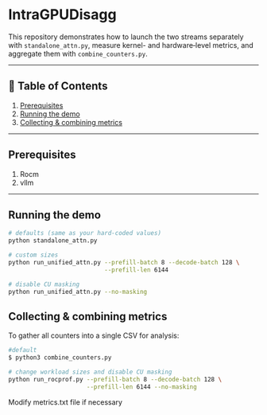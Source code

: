 # IntraGPUDisagg
This repository demonstrates how to launch the two streams separately with `standalone_attn.py`, measure kernel- and hardware‑level metrics, and aggregate them with `combine_counters.py`.

---

## 📝 Table of Contents

1. [Prerequisites](#prerequisites)
2. [Running the demo](#running-the-demo)
3. [Collecting & combining metrics](#collecting--combining-metrics)

---

## Prerequisites

1.  Rocm
2.  vllm
---


## Running the demo

```bash
# defaults (same as your hard-coded values)
python standalone_attn.py
```

```bash
# custom sizes
python run_unified_attn.py --prefill-batch 8 --decode-batch 128 \
                           --prefill-len 6144
```
```bash
# disable CU masking
python run_unified_attn.py --no-masking
```


## Collecting & combining metrics

To gather all counters into a single CSV for analysis:

```bash
#default
$ python3 combine_counters.py 
```

```bash
# change workload sizes and disable CU masking
python run_rocprof.py --prefill-batch 8 --decode-batch 128 \
                      --prefill-len 6144 --no-masking
```

Modify metrics.txt file if necessary

